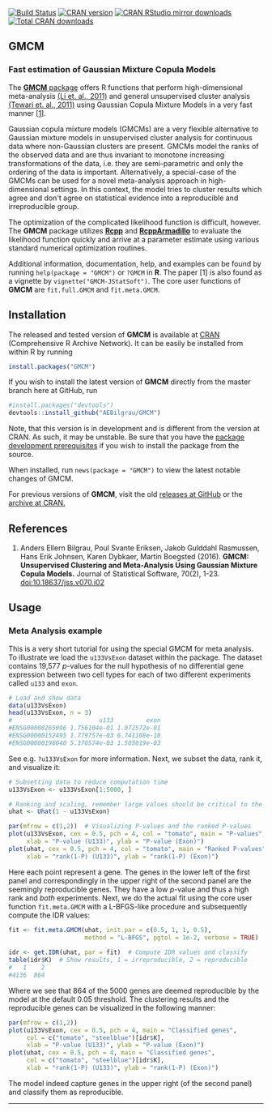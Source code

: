 [![Build Status](https://api.travis-ci.org/AEBilgrau/GMCM.svg?branch=master)](https://travis-ci.org/AEBilgrau/GMCM)
[![CRAN version](http://www.r-pkg.org/badges/version/GMCM)](https://cran.r-project.org/package=GMCM)
[![CRAN RStudio mirror downloads](http://cranlogs.r-pkg.org/badges/GMCM)](https://cran.r-project.org/package=GMCM)
[![Total CRAN downloads](http://cranlogs.r-pkg.org/badges/grand-total/GMCM)](https://cran.r-project.org/package=GMCM)

GMCM
----
### Fast estimation of Gaussian Mixture Copula Models

The [**GMCM** package](https://cran.r-project.org/package=GMCM) 
offers R functions that perform high-dimensional meta-analysis 
[(Li et. al., 2011)](http://arxiv.org/pdf/1110.4705.pdf) 
and general unsupervised cluster analysis 
[(Tewari et. al., 2011)](http://ieeexplore.ieee.org/xpl/articleDetails.jsp?arnumber=6137392) 
using Gaussian Copula Mixture Models in a very fast manner [[1](https://www.jstatsoft.org/article/view/v070i02)].

Gaussian copula mixture models (GMCMs) are a very flexible alternative to Gaussian mixture models in unsupervised cluster analysis for continuous data where non-Gaussian clusters are present. 
GMCMs model the ranks of the observed data and are thus invariant to monotone increasing transformations of the data, i.e. they are semi-parametric and only the ordering of the data is important. 
Alternatively, a special-case of the GMCMs can be used for a novel meta-analysis approach in high-dimensional settings. 
In this context, the model tries to cluster results which agree and don't agree on statistical evidence into a reproducible and irreproducible group.

The optimization of the complicated likelihood function is difficult, however. 
The **GMCM** package utilizes 
[**Rcpp**](https://github.com/RcppCore/Rcpp) 
and 
[**RcppArmadillo**](https://github.com/RcppCore/RcppArmadillo) 
to evaluate the likelihood function quickly and arrive at a parameter estimate using various standard numerical optimization routines.

Additional information, documentation, help, and examples can be found by running `help(package = "GMCM")`  or `?GMCM` in **R**. 
The paper [1] is also found as a vignette by `vignette("GMCM-JStatSoft")`.
The core user functions of **GMCM** are `fit.full.GMCM` and `fit.meta.GMCM`.

## Installation

The released and tested version of **GMCM** is available at
[CRAN](https://cran.r-project.org/package=GMCM) 
(Comprehensive R Archive Network).
It can be easily be installed from within R by running 

```R
install.packages("GMCM")
```

If you wish to install the latest version of **GMCM** directly from the master branch here at GitHub, run 

```R
#install.packages("devtools")
devtools::install_github("AEBilgrau/GMCM")
```

Note, that this version is in development and is different from the version at CRAN. 
As such, it may be unstable. Be sure that you have the 
[package development prerequisites](https://support.rstudio.com/hc/en-us/articles/200486498-Package-Development-Prerequisites) 
if you wish to install the package from the source.

When installed, run `news(package = "GMCM")` to view the latest notable changes of GMCM.

For previous versions of **GMCM**, visit the old [releases at GitHub](https://github.com/AEBilgrau/GMCM/releases) or the [archive at CRAN.](https://cran.r-project.org/src/contrib/Archive/GMCM/)

## References

  1. Anders Ellern Bilgrau, Poul Svante Eriksen, Jakob Gulddahl Rasmussen, Hans 
     Erik Johnsen, Karen Dybkaer, Martin Boegsted (2016). **GMCM: Unsupervised 
     Clustering and Meta-Analysis Using Gaussian Mixture Copula Models.** 
     Journal of Statistical Software, 70(2), 1-23. [doi:10.18637/jss.v070.i02](https://www.jstatsoft.org/article/view/v070i02)

## Usage
### Meta Analysis example
This is a very short tutorial for using the special GMCM for meta analysis. 
To illustrate we load the `u133VsExon` dataset within the package.
The dataset contains 19,577 *p*-values for the null hypothesis of no differential gene expression between two cell types for each of two different experiments called `u133` and `exon`.
```R
# Load and show data
data(u133VsExon)
head(u133VsExon, n = 3)
#                        u133         exon
#ENSG00000265096 1.756104e-01 1.072572e-01
#ENSG00000152495 1.779757e-03 6.741108e-10
#ENSG00000198040 5.370574e-03 1.505019e-03
```
See e.g. `?u133VsExon` for more information.
Next, we subset the data, rank it, and visualize it:
```R
# Subsetting data to reduce computation time
u133VsExon <- u133VsExon[1:5000, ]

# Ranking and scaling, remember large values should be critical to the null!
uhat <- Uhat(1 - u133VsExon)

par(mfrow = c(1,2))  # Visualizing P-values and the ranked P-values
plot(u133VsExon, cex = 0.5, pch = 4, col = "tomato", main = "P-values",
     xlab = "P-value (U133)", ylab = "P-value (Exon)")
plot(uhat, cex = 0.5, pch = 4, col = "tomato", main = "Ranked P-values",
     xlab = "rank(1-P) (U133)", ylab = "rank(1-P) (Exon)")
```
Here each point represent a gene. 
The genes in the lower left of the first panel and correspondingly in the upper right of the second panel are the seemingly reproducible genes.
They have a low *p*-value and thus a high rank and *both* experiments.
Next, we do the actual fit using the core user function `fit.meta.GMCM` with a L-BFGS-like procedure and subsequently compute the IDR values:
```R
fit <- fit.meta.GMCM(uhat, init.par = c(0.5, 1, 1, 0.5), 
                     method = "L-BFGS", pgtol = 1e-2, verbose = TRUE)
                     
idr <- get.IDR(uhat, par = fit)  # Compute IDR values and classify
table(idr$K)  # Show results, 1 = irreproducible, 2 = reproducible
#   1    2 
#4136  864 
````
Where we see that 864 of the 5000 genes are deemed reproducible by the model at the default 0.05 threshold.
The clustering results and the reproducible genes can be visualized in the following manner:
```R
par(mfrow = c(1,2))
plot(u133VsExon, cex = 0.5, pch = 4, main = "Classified genes",
     col = c("tomato", "steelblue")[idr$K],
     xlab = "P-value (U133)", ylab = "P-value (Exon)")
plot(uhat, cex = 0.5, pch = 4, main = "Classified genes",
     col = c("tomato", "steelblue")[idr$K],
     xlab = "rank(1-P) (U133)", ylab = "rank(1-P) (Exon)")
````
The model indeed capture genes in the upper right (of the second panel) and classify them as reproducible.

---
